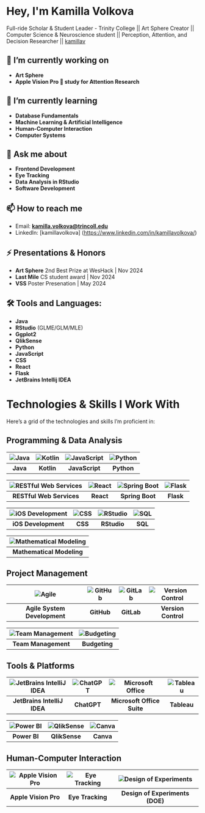 # Hey, I'm Kamilla Volkova

Full-ride Scholar & Student Leader - Trinity College || Art Sphere Creator || Computer Science & Neuroscience student || Perception, Attention, and Decision Researcher || [kamillav](https://github.com/kamillav)

## 🔭 I’m currently working on
- **Art Sphere**
- **Apple Vision Pro 🍏 study for Attention Research**

## 🌱 I’m currently learning
- **Database Fundamentals**
- **Machine Learning & Artificial Intelligence**
- **Human-Computer Interaction**
- **Computer Systems**

## 💬 Ask me about
- **Frontend Development**
- **Eye Tracking**
- **Data Analysis in RStudio**
- **Software Development**

## 📫 How to reach me
- Email: **kamilla.volkova@trincoll.edu**
- LinkedIn: [kamillavolkova] (https://www.linkedin.com/in/kamillavolkova/)

## ⚡ Presentations & Honors
- **Art Sphere** 2nd Best Prize at WesHack | Nov 2024
- **Last Mile** CS student award | Nov 2024
- **VSS** Poster Presenation | May 2024 

## 🛠️ Tools and Languages:
- **Java**
- **RStudio** (GLME/GLM/MLE)
- **Ggplot2**
- **QlikSense**
- **Python**
- **JavaScript**
- **CSS**
- **React**
- **Flask**
- **JetBrains Intellij IDEA**

# Technologies & Skills I Work With

Here’s a grid of the technologies and skills I’m proficient in:

## Programming & Data Analysis

| ![Java](https://img.icons8.com/ios-filled/50/000000/java-coffee-cup-logo.png) | ![Kotlin](https://img.icons8.com/ios-filled/50/000000/kotlin.png) | ![JavaScript](https://img.icons8.com/ios-filled/50/000000/javascript.png) | ![Python](https://img.icons8.com/ios-filled/50/000000/python.png) |
|:-----------------------------------:|:-------------------------------------:|:-----------------------------------------:|:-----------------------------------------:|
| **Java**                            | **Kotlin**                            | **JavaScript**                           | **Python**                               |

| ![RESTful Web Services](https://img.icons8.com/ios-filled/50/000000/api.png) | ![React](https://img.icons8.com/ios-filled/50/000000/react.png) | ![Spring Boot](https://img.icons8.com/ios-filled/50/000000/spring-logo.png) | ![Flask](https://img.icons8.com/ios-filled/50/000000/flask.png) |
|:-----------------------------------:|:-----------------------------------:|:---------------------------------------:|:-------------------------------------:|
| **RESTful Web Services**            | **React**                            | **Spring Boot**                         | **Flask**                              |

| ![iOS Development](https://img.icons8.com/ios-filled/50/000000/iphone.png) | ![CSS](https://img.icons8.com/ios-filled/50/000000/css3.png) | ![RStudio](https://www.svgrepo.com/svg/306678/rstudio) | ![SQL](https://img.icons8.com/ios-filled/50/000000/sql.png) |
|:---------------------------------:|:---------------------------------:|:------------------------------------:|:-------------------------------:|
| **iOS Development**               | **CSS**                            | **RStudio**                          | **SQL**                           |

| ![Mathematical Modeling](https://img.icons8.com/ios-filled/50/000000/math.png) |
|:-----------------------------------:|
| **Mathematical Modeling**          |

## Project Management

| ![Agile](https://img.icons8.com/ios-filled/50/000000/agile.png) | ![GitHub](https://img.icons8.com/ios-filled/50/000000/github.png) | ![GitLab](https://img.icons8.com/ios-filled/50/000000/gitlab.png) | ![Version Control](https://img.icons8.com/ios-filled/50/000000/git.png) |
|:-------------------------------:|:----------------------------------:|:----------------------------:|:---------------------------------:|
| **Agile System Development**     | **GitHub**                         | **GitLab**                   | **Version Control**               |

| ![Team Management](https://img.icons8.com/ios-filled/50/000000/teamwork.png) | ![Budgeting](https://img.icons8.com/ios-filled/50/000000/money.png) |
|:---------------------------------:|:---------------------------------:|
| **Team Management**               | **Budgeting**                     |

## Tools & Platforms

| ![JetBrains IntelliJ IDEA](https://img.icons8.com/ios-filled/50/000000/intellij-idea.png) | ![ChatGPT](https://img.icons8.com/ios-filled/50/000000/chatgpt.png) | ![Microsoft Office](https://img.icons8.com/ios-filled/50/000000/microsoft-office.png) | ![Tableau](https://img.icons8.com/ios-filled/50/000000/tableau.png) |
|:---------------------------------------------------:|:-----------------------------------:|:------------------------------------:|:---------------------------------:|
| **JetBrains IntelliJ IDEA**                        | **ChatGPT**                          | **Microsoft Office Suite**          | **Tableau**                       |

| ![Power BI](https://img.icons8.com/ios-filled/50/000000/power-bi.png) | ![QlikSense](https://img.icons8.com/ios-filled/50/000000/qlik-sense.png) | ![Canva](https://img.icons8.com/ios-filled/50/000000/canva.png) |
|:---------------------------------:|:-----------------------------------:|:-----------------------------------:|
| **Power BI**                      | **QlikSense**                       | **Canva**                           |

## Human-Computer Interaction

| ![Apple Vision Pro](https://img.icons8.com/ios-filled/50/000000/vision.png) | ![Eye Tracking](https://img.icons8.com/ios-filled/50/000000/eye-tracking.png) | ![Design of Experiments](https://img.icons8.com/ios-filled/50/000000/experiment.png) |
|:-------------------------------------:|:------------------------------------------:|:-----------------------------------------:|
| **Apple Vision Pro**                  | **Eye Tracking**                           | **Design of Experiments (DOE)**           |


